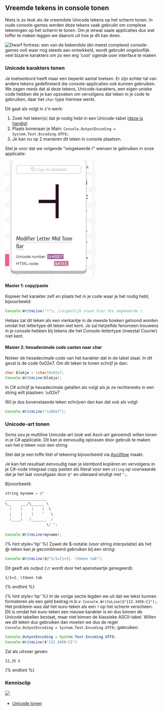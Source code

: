 ## Vreemde tekens in console tonen

Niets is zo leuk als de vreemdste Unicode tekens op het scherm tonen. In oude console-games werden deze tekens vaak gebruikt om complexe tekeningen op het scherm te tonen. Om je ietwat saaie applicaties dus wat toffer te maken leggen we daarom uit hoe je dit kan doen.

<!---{width:70%} --->
![Dwarf fortress: een van de bekendste (én meest complexe) console-games ooit waar nog steeds aan ontwikkeld, wordt gebruikt ongelooflijk veel bizarre karakters om zo een erg 'cool' ogende user interface te maken](../assets/0_intro/kerosenethunder_mockup.png)

### Unicode karakters tonen

Je toetsenbord heeft maar een beperkt aantal toetsen. Er zijn echter tal van andere tekens gedefinieerd die console-applicaties ook kunnen gebruiken. We zagen reeds dat al deze tekens, Unicode-karakters, een eigen unieke code hebben die je kan opzoeken om vervolgens dat teken in je code te gebruiken, daar het ``char`` type hiermee werkt.

Dit gaat als volgt in z'n werk:

1. Zoek het teken\(s\) dat je nodig hebt in een Unicode-tabel \([deze is handig](https://Unicode-table.com/en/)\)
2. Plaats bovenaan je Main: `Console.OutputEncoding = System.Text.Encoding.UTF8;`
3. Je kan nu op 2 manieren dit teken in console plaatsen.

<!---{pagebreak} --->

Stel je voor dat we volgende "omgekeerde t" wensen te gebruiken in onze applicatie:
<!---{height:30%} --->
![Een handig teken als je een huis wilt tekenen in de console](../assets/0_intro/letter.jpg)

#### Manier 1: copy/paste

Kopieer het karakter zelf en plaats het in je code waar je het nodig hebt, bijvoorbeeld:

```java
Console.WriteLine("˧"); //eigenlijk staat hier die omgekeerde t
```

Helaas zal dit teken als een vierkantje in de meeste boeken getoond worden omdat het lettertype dit teken niet kent. Je zal hetzelfde fenomeen trouwens in je console hebben bij tekens die het Console-lettertype (meestal Courier) niet kent.

#### Manier 2: hexadecimale code casten naar char

Noteer de hexadecimale code van het karakter dat in de tabel staat. In dit geval is de code 0x02e7. Om dit teken te tonen schrijf je dan:

```java
char blokje = (char)0x02e7;
Console.WriteLine(blokje);
```

In C# schrijf je hexadecimale getallen als volgt als je ze rechtsreeks in een string wilt plaatsen: \u02e7

Wil je dus bovenstaande teken schrijven dan kan dat ook als volgt:

```java
Console.WriteLine("\u02e7");
```

### Unicode-art tonen

Soms zou je multiline Unicode-art (ook wel Ascii-art genoemd) willen tonen in je C# applicatie. Dit kan je eenvoudig oplossen door gebruik te maken van het ``@`` teken voor een string.

Stel dat je een toffe titel of tekening bijvoorbeeld via [Asciiflow](http://asciiflow.com/) maakt.

Je kan het resultaat eenvoudig naar je klembord kopiëren en vervolgens in je C#-code integraal copy pasten als literal voor een ``string`` op voorwaarde dat je het laat voorafgaan door ``@"`` en uiteraard eindigt met ``";``.

Bijvoorbeeld:

```java
string myname = @"
___________________   
\__    ___/\______ \  
  |    |    |    |  \ 
  |    |    |    `   \
  |____|   /_______  /
                   \/ ";

Console.WriteLine(myname);
```

{% hint style='tip' %}
Zowel de $-notatie (voor string interpolatie) als het  @-teken kan je gecombineerd gebruiken bij een string:

```java
Console.WriteLine($@"1/1={1+1}. \tGeen tab");
```

Dit geeft als output (``\t`` wordt door het apenstaartje genegeerd):

<!---{line-numbers:false}--->
```text
1/1=2. \tGeen tab
```
{% endhint %}

{% hint style='tip' %}
In de vorige sectie legden we uit dat we tekst kunnen formateren als een geld bedrag m.b.v. ``Console.WriteLine($"{12.3456:C}");``. Het probleem was dat het euro-teken als een ``?`` op het scherm verscheen. Dit is omdat het euro-teken een nieuwe karakter is en dus binnen de Unicode tabellen bestaat, maar niet binnen de klassieke ASCII-tabel. Willen we dit teken dus gebruiken dan moeten we dus de regel `Console.OutputEncoding = System.Text.Encoding.UTF8;` gebruiken:

```java
Console.OutputEncoding = System.Text.Encoding.UTF8;
Console.WriteLine($"{12.3456:C}")
```

Zal als uitvoer geven:

```text
12,35 €
```
{% endhint %} 

<!---NOBOOKSTART--->
### Kennisclip
![](../assets/infoclip.png)

* [Unicode tonen](https://ap.cloud.panopto.eu/Panopto/Pages/Viewer.aspx?id=9b7eb60b-35fd-4f4e-b825-ac3800850087)
<!---NOBOOKEND--->